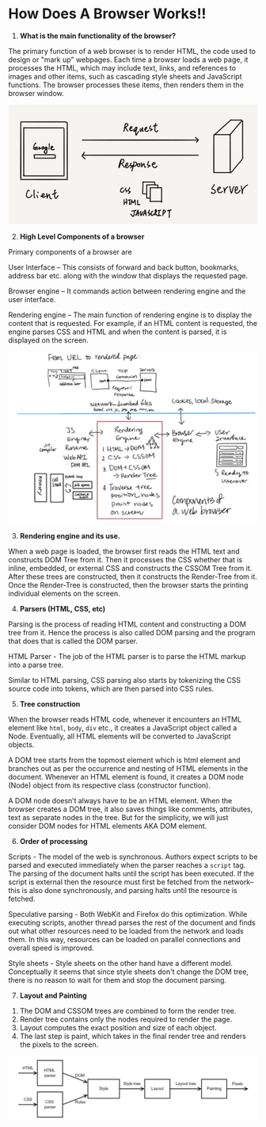 # How Does A Browser Works!!

1. <strong>What is the main functionality of the browser?</strong>
<p>The primary function of a web browser is to render HTML, the code used to design or "mark up" webpages. Each time a browser loads a web page, it processes the HTML, which may include text, links, and references to images and other items, such as cascading style sheets and JavaScript functions. The browser processes these items, then renders them in the browser window.</p>

<img src="https://github.com/pesto-students/p2-vaibhav-prananshup/blob/week1-excercise-1.2-browser/Week-1/Excercise%201.2-%20Browser/resource/images/how%20browser%20works.JPG">

2. <strong>High Level Components of a browser</strong>
<p>Primary components of a browser are</p>

<p>User Interface – This consists of forward and back button, bookmarks, address bar etc. along with the window that displays the requested page.</p>
<p>Browser engine – It commands action between rendering engine and the user interface.</p>
<p>Rendering engine – The main function of rendering engine is to display the content that is requested. For example, if an HTML content is requested, the engine parses CSS and HTML and when the content is parsed, it is displayed on the screen.</p>

<img src="https://github.com/pesto-students/p2-vaibhav-prananshup/blob/week1-excercise-1.2-browser/Week-1/Excercise%201.2-%20Browser/resource/images/web%20browser%20components.JPG">

3. <strong>Rendering engine and its use.</strong>
<p>When a web page is loaded, the browser first reads the HTML text and constructs DOM Tree from it. Then it processes the CSS whether that is inline, embedded, or external CSS and constructs the CSSOM Tree from it. After these trees are constructed, then it constructs the Render-Tree from it. Once the Render-Tree is constructed, then the browser starts the printing individual elements on the screen.</p>

4. <strong>Parsers (HTML, CSS, etc)</strong>
<p>Parsing is the process of reading HTML content and constructing a DOM tree from it. Hence the process is also called DOM parsing and the program that does that is called the DOM parser.</p>
<p>HTML Parser - The job of the HTML parser is to parse the HTML markup into a parse tree.</p>
<p>Similar to HTML parsing, CSS parsing also starts by tokenizing the CSS source code into tokens, which are then parsed into CSS rules.</p>

5. <strong>Tree construction</strong>
<p>When the browser reads HTML code, whenever it encounters an HTML element like <code>html</code>, <code>body</code>, <code>div</code> etc., it creates a JavaScript object called a Node. Eventually, all HTML elements will be converted to JavaScript objects.</p>
<p>A DOM tree starts from the topmost element which is html element and branches out as per the occurrence and nesting of HTML elements in the document. Whenever an HTML element is found, it creates a DOM node (Node) object from its respective class (constructor function).</p>
<p>A DOM node doesn’t always have to be an HTML element. When the browser creates a DOM tree, it also saves things like comments, attributes, text as separate nodes in the tree. But for the simplicity, we will just consider DOM nodes for HTML elements AKA DOM element.</p>

6. <strong>Order of processing</strong>
<p>Scripts - The model of the web is synchronous. Authors expect scripts to be parsed and executed immediately when the parser reaches a <code>script</code> tag. The parsing of the document halts until the script has been executed. If the script is external then the resource must first be fetched from the network–this is also done synchronously, and parsing halts until the resource is fetched.</p>
<p>Speculative parsing - 
Both WebKit and Firefox do this optimization. While executing scripts, another thread parses the rest of the document and finds out what other resources need to be loaded from the network and loads them. In this way, resources can be loaded on parallel connections and overall speed is improved.</p>
<p>Style sheets - 
Style sheets on the other hand have a different model. Conceptually it seems that since style sheets don't change the DOM tree, there is no reason to wait for them and stop the document parsing.</p>

7. <strong>Layout and Painting</strong>
<ol><li>The DOM and CSSOM trees are combined to form the render tree.</li>
<li>Render tree contains only the nodes required to render the page.</li>
<li>Layout computes the exact position and size of each object.</li>
<li>The last step is paint, which takes in the final render tree and renders the pixels to the screen.</li></ol>

<img src="https://github.com/pesto-students/p2-vaibhav-prananshup/blob/week1-excercise-1.2-browser/Week-1/Excercise%201.2-%20Browser/resource/images/layout%20and%20painting.JPG">